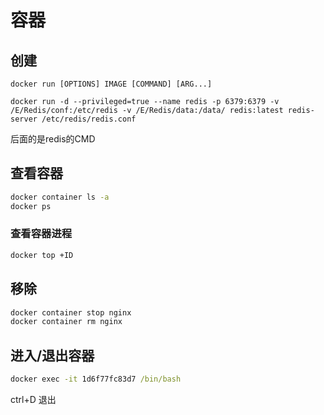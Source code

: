 # 容器

## 创建
`docker run [OPTIONS] IMAGE [COMMAND] [ARG...]`

`docker run -d --privileged=true --name redis -p 6379:6379 -v /E/Redis/conf:/etc/redis -v /E/Redis/data:/data/ redis:latest redis-server /etc/redis/redis.conf`

后面的是redis的CMD


## 查看容器

```cmd
docker container ls -a
docker ps
```

### 查看容器进程
```cmd
docker top +ID
```

## 移除
```cmd
docker container stop nginx
docker container rm nginx
```

## 进入/退出容器
```cmd
docker exec -it 1d6f77fc83d7 /bin/bash
```

ctrl+D 退出